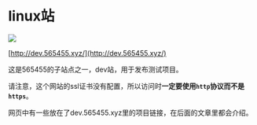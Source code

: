# linux站

![](https://s2.loli.net/2025/06/19/UKlwQMrBI4WPdXF.png)

[http://dev.565455.xyz/](http://dev.565455.xyz/)

这是565455的子站点之一，dev站，用于发布测试项目。

请注意，这个网站的ssl证书没有配置，所以访问时**一定要使用`http`协议而不是`https`**。

网页中有一些放在了dev.565455.xyz里的项目链接，在后面的文章里都会介绍。